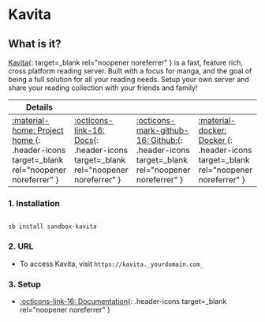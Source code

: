 # Kavita

## What is it?

[Kavita](http://www.kavitareader.com/){: target=_blank rel="noopener noreferrer" } is a fast, feature rich, cross platform reading server. Built with a focus for manga, and the goal of being a full solution for all your reading needs. Setup your own server and share your reading collection with your friends and family!

| Details     |             |             |             |
|-------------|-------------|-------------|-------------|
| [:material-home: Project home ](http://www.kavitareader.com/){: .header-icons target=_blank rel="noopener noreferrer" } | [:octicons-link-16: Docs](https://wiki.kavitareader.com/){: .header-icons target=_blank rel="noopener noreferrer" } | [:octicons-mark-github-16: Github:](https://github.com/Kareadita/Kavita){: .header-icons target=_blank rel="noopener noreferrer" } | [:material-docker: Docker ](https://hub.docker.com/r/kizaing/kavita){: .header-icons target=_blank rel="noopener noreferrer" }|

### 1. Installation

``` shell

sb install sandbox-kavita

```

### 2. URL

- To access Kavita, visit `https://kavita._yourdomain.com_`

### 3. Setup

- [:octicons-link-16: Documentation](https://wiki.kavitareader.com/){: .header-icons target=_blank rel="noopener noreferrer" }
